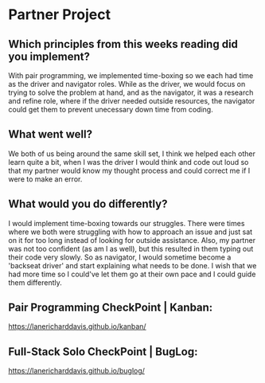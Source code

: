 # Partner Project

## Which principles from this weeks reading did you implement?
With pair programming, we implemented time-boxing so we each had time as the driver and navigator roles.  While as the driver, we would focus on trying to solve the problem at hand, and as the navigator, it was a research and refine role, where if the driver needed outside resources, the navigator could get them to prevent unecessary down time from coding.  
## What went well?
We both of us being around the same skill set, I think we helped each other learn quite a bit, when I was the driver I would think and code out loud so that my partner would know my thought process and could correct me if I were to make an error.
## What would you do differently?
I would implement time-boxing towards our struggles.  There were times where we both were struggling with how to approach an issue and just sat on it for too long instead of looking for outside assistance.  Also, my partner was not too confident (as am I as well), but this resulted in them typing out their code very slowly.  So as navigator, I would sometime become a 'backseat driver' and start explaining what needs to be done.  I wish that we had more time so I could've let them go at their own pace and I could guide them differently.
## Pair Programming CheckPoint | Kanban:
https://lanericharddavis.github.io/kanban/

## Full-Stack Solo CheckPoint | BugLog:
https://lanericharddavis.github.io/buglog/